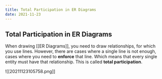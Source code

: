 ```yaml
---
title: Total Participation in ER Diagrams
date: 2021-11-23
---
```

## Total Participation in ER Diagrams
When drawing [[ER Diagrams]], you need to draw relationships, for which you use lines. However, there are cases where a single line is not enough, cases where you need to **enforce** that line. Which means that every single entity must have that relationship. This is called **total participation**. 

![[20211123105758.png]]